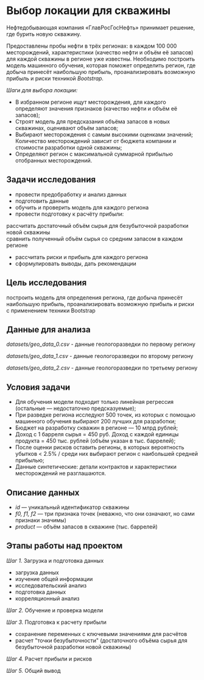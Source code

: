 # Выбор локации для скважины

Нефтедобывающая компания «ГлавРосГосНефть» принимает решение, где бурить новую скважину.

Предоставлены пробы нефти в трёх регионах: в каждом 100 000 месторождений, характеристики (качество нефти и объём её запасов) для каждой скважины в регионе уже известны. Необходимо построить модель машинного обучения, которая поможет определить регион, где добыча принесёт наибольшую прибыль, проанализировать возможную прибыль и риски техникой *Bootstrap.*

*Шаги для выбора локации:*

* В избранном регионе ищут месторождения, для каждого определяют значения признаков (качество нефти и объём её запасов);
* Строят модель для предсказания объёма запасов в новых скважинах, оценивают объём запасов;
* Выбирают месторождения с самым высокими оценками значений;  
Количество месторождений зависит от бюджета компании и стоимости разработки одной скважины;
* Определяют регион с максимальной суммарной прибылью отобранных месторождений.

## Задачи исследования

* провести предобработку и анализ данных
* подготовить данные
* обучить и проверить модель для каждого региона
* провести подготовку к расчёту прибыли:

рассчитать достаточный объём сырья для безубыточной разработки новой скважины  
cравнить полученный объём сырья со средним запасом в каждом регионе

* рассчитать риски и прибыль для каждого региона
* сформулировать выводы, дать рекомендации

## Цель исследования
построить модель для определения региона, где добыча принесёт наибольшую прибыль, проанализировать возможную прибыль и риски с применением техники Bootstrap

## Данные для анализа

*datasets/geo_data_0.csv* - данные геологоразведки по первому региону

*datasets/geo_data_1.csv* - данные геологоразведки по второму региону

*datasets/geo_data_2.csv* - данные геологоразведки по третьему региону

## Условия задачи

* Для обучения модели подходит только линейная регрессия (остальные — недостаточно предсказуемые);
* При разведке региона исследуют 500 точек, из которых с помощью машинного обучения выбирают 200 лучших для разработки;
* Бюджет на разработку скважин в регионе — 10 млрд рублей;
* Доход с 1 барреля сырья = 450 руб.  Доход с каждой единицы продукта = 450 тыс. рублей (объём указан в тыс. баррелей);
* После оценки рисков оставить регионы, в которых вероятность убытков < 2.5% / cреди них выбирают регион с наибольшей средней прибылью;
* Данные синтетические: детали контрактов и характеристики месторождений не разглашаются.

## Описание данных 

* *id* — уникальный идентификатор скважины
* *f0, f1, f2* — три признака точек (неважно, что они означают, но сами признаки значимы)
* *product* — объём запасов в скважине (тыс. баррелей)

## Этапы работы над проектом

*Шаг 1.* Загрузка и подготовка данных

* загрузка данных
* изучение общей информации
* исследовательский анализ
* подготовка данных
* корреляционный анализ

*Шаг 2.* Обучение и проверка модели

*Шаг 3.* Подготовка к расчету прибыли

* сохранение переменных с ключевыми значениями для расчётов
* расчет "точки безубыточности" (достаточного объёма сырья для безубыточной разработки новой скважины)

*Шаг 4.* Расчет прибыли и рисков

*Шаг 5.* Общий вывод 
